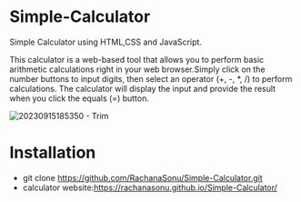 # Simple-Calculator
Simple Calculator using HTML,CSS and JavaScript.

This calculator is a web-based tool that allows you to perform basic arithmetic calculations right in your web browser.Simply click on the number buttons to input digits, then select an operator (+, -, *, /) to perform calculations. The calculator will display the input and provide the result when you click the equals (=) button.

![20230915185350 - Trim](https://github.com/RachanaSonu/Simple-Calculator/assets/37769405/5e311659-04ab-4599-9d81-892a99cba038)

# Installation
+ git clone https://github.com/RachanaSonu/Simple-Calculator.git
+ calculator website:https://rachanasonu.github.io/Simple-Calculator/

